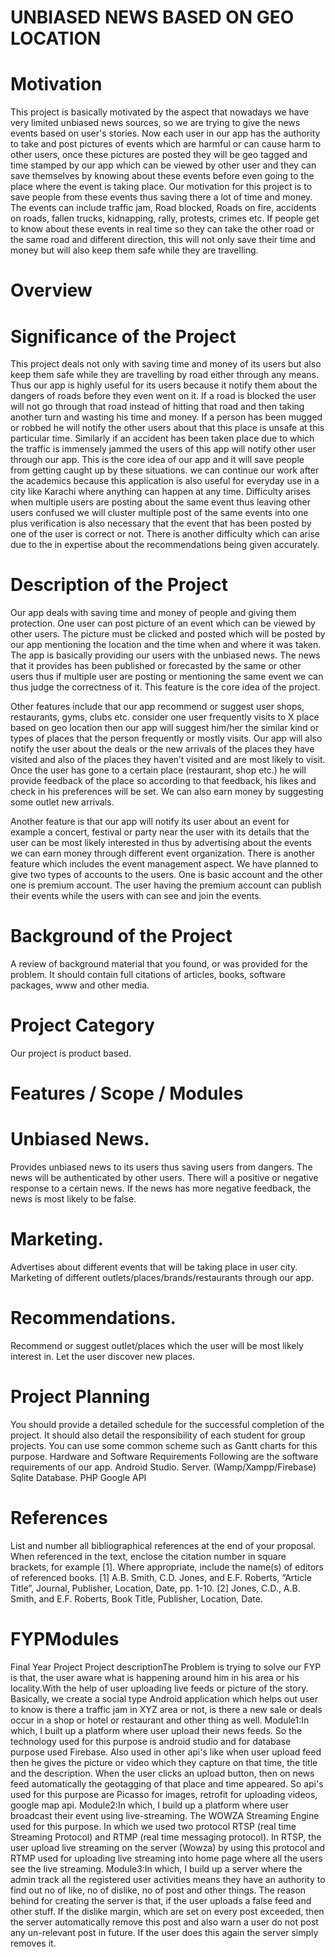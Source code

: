 


# UNBIASED NEWS BASED ON GEO LOCATION
# Motivation 
This project is basically motivated by the aspect that nowadays we have very limited unbiased news sources, so we are trying to give the news events based on user's stories. Now each user in our app has the authority to take and post pictures of events which are harmful or can cause harm to other users, once these pictures are posted they will be geo tagged and time stamped by our app which can be viewed by other user and they can save themselves by knowing about these events before even going to the place where the  event is taking place. Our motivation for this project is to save people from these events thus saving there a lot of time and money. The events can include traffic jam, Road blocked, Roads on fire, accidents on roads, fallen trucks, kidnapping, rally, protests, crimes etc. If people get to know about these events in real time so they can take the other road or the same road and different direction, this will not only save their time and money but will also keep them safe while they are travelling.
# Overview
# Significance of the Project

This project deals not only with saving time and money of its users but also keep them safe while they are travelling by road either through any means. Thus our app is highly useful for its users because it notify them about the dangers of roads before they even went on it. If a road is blocked the user will not go through that road instead of hitting that road and then taking another turn and wasting his time and money. If a person has been mugged or robbed he will notify the other users about that this place is unsafe at this particular time. Similarly if an accident has been taken place due to which the traffic is immensely jammed the users of this app will notify other user through our app. This is the core idea of our app and it will save people from getting caught up by these situations. we can continue our work after the academics because this application is also useful for everyday use in a city like Karachi where anything can happen at any time.  Difficulty arises when multiple users are posting about the same event thus leaving other users confused we will cluster multiple post of the same events into one plus verification is also necessary that the event that has been posted by one of the user is correct or not. There is another difficulty which can arise due to the in expertise about the recommendations being given accurately. 

# Description of the Project 
Our app deals with saving time and money of people and giving them protection. One user can post picture of an event which can be viewed by other users. The picture must be clicked and posted which will be posted by our app mentioning the location and the time when and where it was taken. The app is basically providing our users with the unbiased news. The news that it provides has been published or forecasted by the same or other users thus if multiple user are posting or mentioning the same event we can thus judge the correctness of it.  This feature is the core idea of the project.

Other features include that our app recommend or suggest user shops, restaurants, gyms, clubs etc. consider one user frequently visits to X place based on geo location then our app will suggest him/her the similar kind or types of places that the person frequently or mostly visits. Our app will also notify the user about the deals or the new arrivals of the places they have visited and also of the places they haven’t visited and are most likely to visit. Once the user has gone to a certain place (restaurant, shop etc.) he will provide feedback of the place so according to that feedback, his likes and check in his preferences will be set. We can also earn money by suggesting some outlet new arrivals. 

Another feature is that our app will notify its user about an event for example a concert, festival or party near the user with its details that the user can be most likely interested in thus by advertising about the events we can earn money through different event organization. There is another feature which includes the event management aspect. We have planned to give two types of accounts to the users. One is basic account and the other one is premium account. The user having the premium account can publish their events while the users with can see and join the events.

# Background of the Project
A review of background material that you found, or was provided for the problem. It should contain full citations of articles, books, software packages, www and other media.
# Project Category
Our project is product based.
# Features / Scope / Modules

# Unbiased News.

Provides unbiased news to its users thus saving users from dangers.
The news will be authenticated by other users. There will a positive or negative response to a certain news. If the news has more negative feedback, the news is most likely to be false.



# Marketing.

Advertises about different events that will be taking place in user city.
Marketing of different outlets/places/brands/restaurants through our app.


# Recommendations.
Recommend or suggest outlet/places which the user will be most likely interest in.
Let the user discover new places.



# Project Planning
You should provide a detailed schedule for the successful completion of the project. It should also detail the responsibility of each student for group projects. You can use some common scheme such as Gantt charts for this purpose.
Hardware and Software Requirements
Following are the software requirements of our app.
Android Studio.
Server. (Wamp/Xampp/Firebase)
Sqlite Database.
PHP
Google API

# References
List and number all bibliographical references at the end of your proposal. When referenced in the text, enclose the citation number in square brackets, for example [1]. Where appropriate, include the name(s) of editors of referenced books.
[1] A.B. Smith, C.D. Jones, and E.F. Roberts, “Article Title”, Journal, Publisher, Location, Date, pp. 1-10.
[2] Jones, C.D., A.B. Smith, and E.F. Roberts, Book Title, Publisher, Location, Date.



# FYPModules
Final Year Project
Project descriptionThe Problem is trying to solve our FYP is that, the user aware what is happening around him in his area or his locality.With the help of user uploading live feeds or picture of the story. Basically, we create a social type Android application which helps out user to know is there a traffic jam in XYZ area or not, is there a new sale or deals occur in a shop or hotel or restaurant and other thing as well.
Module1:In which, I built up a platform where user upload their news feeds. So the technology used for this purpose is android studio and for database purpose used Firebase. Also used in other api's like when user upload feed then he gives the picture or video which they capture on that time, the title and the description. When the user clicks an upload button, then on news feed automatically the geotagging of that place and time appeared. So api's used for this purpose are Picasso for images, retrofit for uploading videos, google map api.
Module2:In which, I build up a platform where user broadcast their event using live-streaming. The WOWZA Streaming Engine used for this purpose. In which we used two protocol RTSP (real time Streaming Protocol) and RTMP (real time messaging protocol). In RTSP, the user upload live streaming on the server (Wowza) by using this protocol and RTMP used for uploading live streaming into home page where all the users see the live streaming. 
Module3:In which, I build up a server where the admin track all the registered user activities means they have an authority to find out no of like, no of dislike, no of post and other things. The reason behind for creating the server is that, if the user uploads a false feed and other stuff. If the dislike margin, which are set on every post exceeded, then the server automatically remove this post and also warn a user do not post any un-relevant post in future. If the user does this again the server simply removes it.
